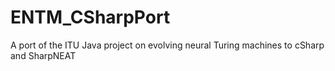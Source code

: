 # ENTM_CSharpPort
A port of the ITU Java project on evolving neural Turing machines to cSharp and SharpNEAT
